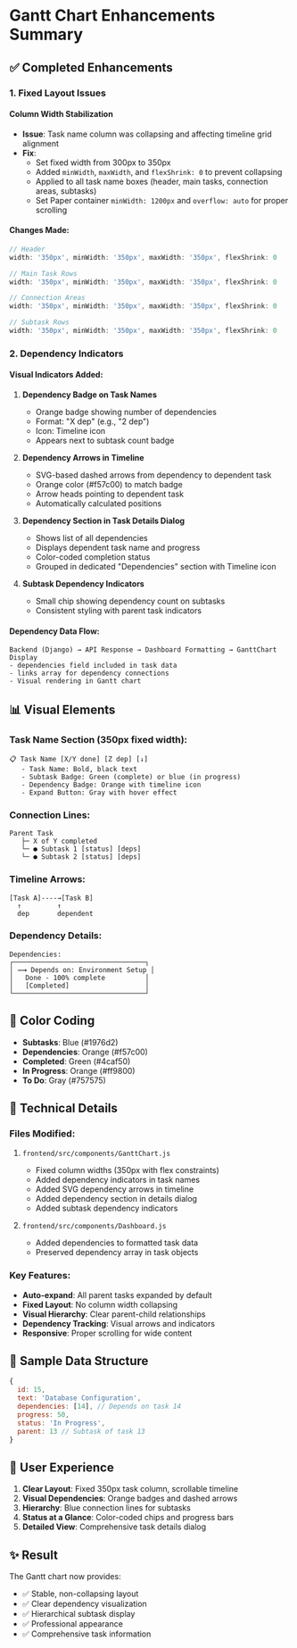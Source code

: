 # Gantt Chart Enhancements Summary

## ✅ Completed Enhancements

### 1. Fixed Layout Issues

#### Column Width Stabilization
- **Issue**: Task name column was collapsing and affecting timeline grid alignment
- **Fix**: 
  - Set fixed width from 300px to 350px
  - Added `minWidth`, `maxWidth`, and `flexShrink: 0` to prevent collapsing
  - Applied to all task name boxes (header, main tasks, connection areas, subtasks)
  - Set Paper container `minWidth: 1200px` and `overflow: auto` for proper scrolling

#### Changes Made:
```javascript
// Header
width: '350px', minWidth: '350px', maxWidth: '350px', flexShrink: 0

// Main Task Rows
width: '350px', minWidth: '350px', maxWidth: '350px', flexShrink: 0

// Connection Areas
width: '350px', minWidth: '350px', maxWidth: '350px', flexShrink: 0

// Subtask Rows
width: '350px', minWidth: '350px', maxWidth: '350px', flexShrink: 0
```

### 2. Dependency Indicators

#### Visual Indicators Added:

1. **Dependency Badge on Task Names**
   - Orange badge showing number of dependencies
   - Format: "X dep" (e.g., "2 dep")
   - Icon: Timeline icon
   - Appears next to subtask count badge

2. **Dependency Arrows in Timeline**
   - SVG-based dashed arrows from dependency to dependent task
   - Orange color (#f57c00) to match badge
   - Arrow heads pointing to dependent task
   - Automatically calculated positions

3. **Dependency Section in Task Details Dialog**
   - Shows list of all dependencies
   - Displays dependent task name and progress
   - Color-coded completion status
   - Grouped in dedicated "Dependencies" section with Timeline icon

4. **Subtask Dependency Indicators**
   - Small chip showing dependency count on subtasks
   - Consistent styling with parent task indicators

#### Dependency Data Flow:
```
Backend (Django) → API Response → Dashboard Formatting → GanttChart Display
- dependencies field included in task data
- links array for dependency connections
- Visual rendering in Gantt chart
```

## 📊 Visual Elements

### Task Name Section (350px fixed width):
```
📋 Task Name [X/Y done] [Z dep] [↓]
   - Task Name: Bold, black text
   - Subtask Badge: Green (complete) or blue (in progress)
   - Dependency Badge: Orange with timeline icon
   - Expand Button: Gray with hover effect
```

### Connection Lines:
```
Parent Task
   ├─ X of Y completed
   └─ ● Subtask 1 [status] [deps]
   └─ ● Subtask 2 [status] [deps]
```

### Timeline Arrows:
```
[Task A]----→[Task B]
  ↑         ↑
  dep       dependent
```

### Dependency Details:
```
Dependencies:
┌─────────────────────────────────┐
│ ⟿ Depends on: Environment Setup │
│   Done - 100% complete          │
│   [Completed]                   │
└─────────────────────────────────┘
```

## 🎨 Color Coding

- **Subtasks**: Blue (#1976d2)
- **Dependencies**: Orange (#f57c00)
- **Completed**: Green (#4caf50)
- **In Progress**: Orange (#ff9800)
- **To Do**: Gray (#757575)

## 🔧 Technical Details

### Files Modified:
1. `frontend/src/components/GanttChart.js`
   - Fixed column widths (350px with flex constraints)
   - Added dependency indicators in task names
   - Added SVG dependency arrows in timeline
   - Added dependency section in details dialog
   - Added subtask dependency indicators

2. `frontend/src/components/Dashboard.js`
   - Added dependencies to formatted task data
   - Preserved dependency array in task objects

### Key Features:
- **Auto-expand**: All parent tasks expanded by default
- **Fixed Layout**: No column width collapsing
- **Visual Hierarchy**: Clear parent-child relationships
- **Dependency Tracking**: Visual arrows and indicators
- **Responsive**: Proper scrolling for wide content

## 📝 Sample Data Structure

```javascript
{
  id: 15,
  text: 'Database Configuration',
  dependencies: [14], // Depends on task 14
  progress: 50,
  status: 'In Progress',
  parent: 13 // Subtask of task 13
}
```

## 🚀 User Experience

1. **Clear Layout**: Fixed 350px task column, scrollable timeline
2. **Visual Dependencies**: Orange badges and dashed arrows
3. **Hierarchy**: Blue connection lines for subtasks
4. **Status at a Glance**: Color-coded chips and progress bars
5. **Detailed View**: Comprehensive task details dialog

## ✨ Result

The Gantt chart now provides:
- ✅ Stable, non-collapsing layout
- ✅ Clear dependency visualization
- ✅ Hierarchical subtask display
- ✅ Professional appearance
- ✅ Comprehensive task information
